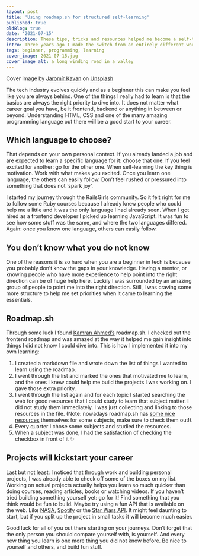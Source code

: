 ```yaml
---
layout: post
title: 'Using roadmap.sh for structured self-learning'
published: true
oldBlog: true
date: '2021-07-15'
description: These tips, tricks and resources helped me become a self-taught software developer and hopefully they can help you too.
intro: Three years ago I made the switch from an entirely different work field to becoming a software developer. I got lucky enough to be hired at a company that allowed me to learn on the job. Yet, I had no formal computer science education and there was no plan set up for me to structurally start learning programming. I had to devise my own. These tips, tricks and resources helped me become a self-taught software developer and hopefully they can help you too.
tags: beginner, programming, learning
cover_image: 2021-07-15.jpg
cover_image_alt: a long winding road in a valley
---
```


Cover image by  [Jaromír Kavan](https://unsplash.com/@jerrykavan?utm_source=unsplash&utm_medium=referral&utm_content=creditCopyText) on [Unsplash](https://unsplash.com/s/photos/roadmap?utm_source=unsplash&utm_medium=referral&utm_content=creditCopyText)


The tech industry evolves quickly and as a beginner this can make you feel like you are always behind. One of the things I really had to learn is that the basics are always the right priority to dive into. It does not matter what career goal you have, be it frontend, backend or anything in between or beyond. Understanding HTML, CSS and one of the many amazing programming language out there will be a good start to your career.

## Which language to choose?

That depends on your own personal context. If you already landed a job and are expected to learn a specific language for it: choose that one. If you feel excited for another: go for the other one. When self-learning the key thing is motivation. Work with what makes you excited. Once you learn one language, the others can easily follow. Don’t feel rushed or pressured into something that does not ‘spark joy’.

I started my journey through the RailsGirls community. So it felt right for me to follow some Ruby courses because I already knew people who could help me a little and it was the only language I had already seen. When I got hired as a frontend developer I picked up learning JavaScript. It was fun to see how some stuff was the same, and where the two languages differed. Again: once you know one language, others can easily follow.

## You don’t know what you do not know

One of the reasons it is so hard when you are a beginner in tech is because you probably don’t know the gaps in your knowledge. Having a mentor, or knowing people who have more experience to help point into the right direction can be of huge help here. Luckily I was surrounded by an amazing group of people to point me into the right direction. Still, I was craving some more structure to help me set priorities when it came to learning the essentials.

## Roadmap.sh
Through some luck I found [Kamran Ahmed’s](https://twitter.com/kamranahmedse) roadmap.sh. I checked out the frontend roadmap and was amazed at the way it helped me gain insight into things I did not know I could dive into. This is how I implemented it into my own learning:

1. I created a markdown file and wrote down the list of things I wanted to learn using the roadmap.
2. I went through the list and marked the ones that motivated me to learn, and the ones I knew could help me build the projects I was working on. I gave those extra priority.
3. I went through the list again and for each topic I started searching the web for good resources that I could study to learn that subject matter. I did not study them immediately. I was just collecting and linking to those resources in the file. (Note: nowadays roadmap.sh has [some nice resources](https://roadmap.sh/guides) themselves for some subjects, make sure to check them out!).
4. Every quarter I chose some subjects and studied the resources.
5. When a subject was done, I had the satisfaction of checking the checkbox in front of it ✨

## Projects will kickstart your career
Last but not least: I noticed that through work and building personal projects, I was already able to check off some of the boxes on my list. Working on actual projects actually helps you learn so much quicker than doing courses, reading articles, books or watching videos. If you haven’t tried building something yourself yet: go for it! Find something that you think would be fun to build. Maybe try using a fun API that is available on the web. Like [NASA](https://api.nasa.gov/), [Spotify](https://developer.spotify.com/documentation/web-api/) or the [Star Wars API](https://swapi.dev/). It might feel daunting to start, but if you split up the project in small tasks it will become much easier.


Good luck for all of you out there starting on your journeys. Don’t forget that the only person you should compare yourself with, is yourself. And every new thing you learn is one more thing you did not know before. Be nice to yourself and others, and build fun stuff.
